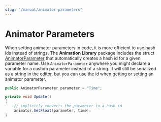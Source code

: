 ```yaml
---
slug: "/manual/animator-parameters"
---
```


# Animator Parameters

When setting animator parameters in code, it is more efficient to use hash ids instead of strings. The **Animation Library** package includes the struct [AnimatorParameter](/api/Zigurous.Animation/AnimatorParameter) that automatically creates a hash id for a given parameter name. Use `AnimatorParameter` anywhere you might declare a variable for a custom parameter instead of a string. It will still be serialized as a string in the editor, but you can use the id when getting or setting an animator parameter.

```csharp
public AnimatorParameter parameter = "Time";

private void Update()
{
    // implicitly converts the parameter to a hash id
    animator.SetFloat(parameter, time);
}
```
